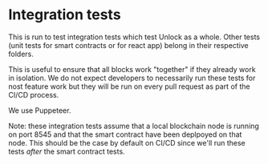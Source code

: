 # Integration tests

This is run to test integration tests which test Unlock as a whole.
Other tests (unit tests for smart contracts or for react app) belong in their respective folders.

This is useful to ensure that all blocks work "together" if they already work in isolation.
We do not expect developers to necessarily run these tests for nost feature work but they will be
run on every pull request as part of the CI/CD process.

We use Puppeteer.

Note: these integration tests assume that a local blockchain node is running on port 8545 and that
the smart contract have been deplpoyed on that node.
This should be the case by default on CI/CD since we'll run these tests *after* the smart contract
tests.

